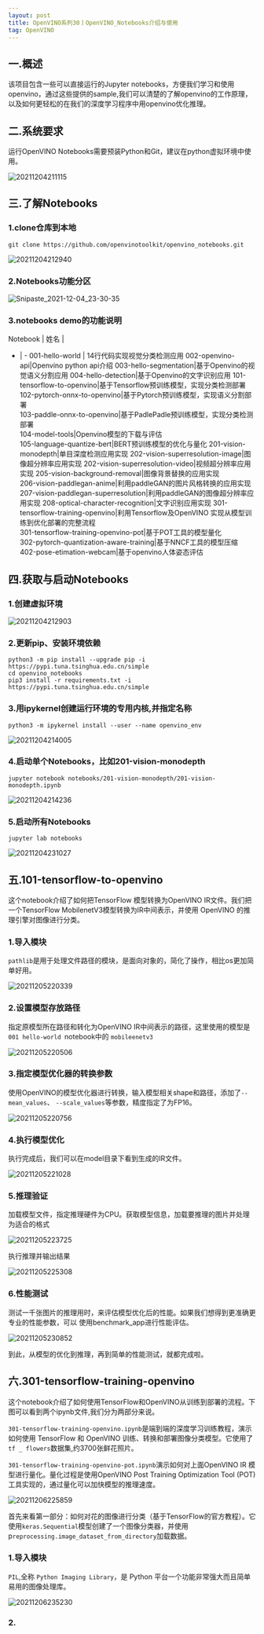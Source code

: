 ```yaml
---
layout: post
title: OpenVINO系列30丨OpenVINO_Notebooks介绍与使用
tag: OpenVINO
---
```


## 一.概述

该项目包含一些可以直接运行的Jupyter notebooks，方便我们学习和使用openvino，通过这些提供的sample,我们可以清楚的了解openvino的工作原理，以及如何更轻松的在我们的深度学习程序中用openvino优化推理。

## 二.系统要求

运行OpenVINO Notebooks需要预装Python和Git，建议在python虚拟环境中使用。

![20211204211115](https://cdn.jsdelivr.net/gh/luckykang/picture_bed/blogs_images/20211204211115.png)

## 三.了解Notebooks

### 1.clone仓库到本地

    git clone https://github.com/openvinotoolkit/openvino_notebooks.git

![20211204212940](https://cdn.jsdelivr.net/gh/luckykang/picture_bed/blogs_images/20211204212940.png)

### 2.Notebooks功能分区

![Snipaste_2021-12-04_23-30-35](https://cdn.jsdelivr.net/gh/luckykang/picture_bed/blogs_images/Snipaste_2021-12-04_23-30-35.png)

### 3.notebooks demo的功能说明

Notebook | 姓名 | 
- | - 
001-hello-world | 14行代码实现视觉分类检测应用 
002-openvino-api|Openvino python api介绍
003-hello-segmentation|基于Openvino的视觉语义分割应用
004-hello-detection|基于Openvino的文字识别应用
101-tensorflow-to-openvino|基于Tensorflow预训练模型，实现分类检测部署	
102-pytorch-onnx-to-openvino|基于Pytorch预训练模型，实现语义分割部署	
103-paddle-onnx-to-openvino|基于PadlePadle预训练模型，实现分类检测部署	
104-model-tools|Openvino模型的下载与评估	
105-language-quantize-bert|BERT预训练模型的优化与量化
201-vision-monodepth|单目深度检测应用实现	
202-vision-superresolution-image|图像超分辨率应用实现
202-vision-superresolution-video|视频超分辨率应用实现	
205-vision-background-removal|图像背景替换的应用实现	
206-vision-paddlegan-anime|利用paddleGAN的图片风格转换的应用实现
207-vision-paddlegan-superresolution|利用paddleGAN的图像超分辨率应用实现	
208-optical-character-recognition|文字识别应用实现
301-tensorflow-training-openvino|利用Tensorflow及OpenVINO 实现从模型训练到优化部署的完整流程	
301-tensorflow-training-openvino-pot|基于POT工具的模型量化	
302-pytorch-quantization-aware-training|基于NNCF工具的模型压缩	
402-pose-etimation-webcam|基于openvino人体姿态评估	

## 四.获取与启动Notebooks

### 1.创建虚拟环境

![20211204212903](https://cdn.jsdelivr.net/gh/luckykang/picture_bed/blogs_images/20211204212903.png)

### 2.更新pip、安装环境依赖

    python3 -m pip install --upgrade pip -i https://pypi.tuna.tsinghua.edu.cn/simple
    cd openvino_notebooks
    pip3 install -r requirements.txt -i https://pypi.tuna.tsinghua.edu.cn/simple

### 3.用ipykernel创建运行环境的专用内核,并指定名称

    python3 -m ipykernel install --user --name openvino_env

![20211204214005](https://cdn.jsdelivr.net/gh/luckykang/picture_bed/blogs_images/20211204214005.png)

### 4.启动单个Notebooks，比如201-vision-monodepth

    jupyter notebook notebooks/201-vision-monodepth/201-vision-monodepth.ipynb

![20211204214236](https://cdn.jsdelivr.net/gh/luckykang/picture_bed/blogs_images/20211204214236.png)

### 5.启动所有Notebooks

    jupyter lab notebooks

![20211204231027](https://cdn.jsdelivr.net/gh/luckykang/picture_bed/blogs_images/20211204231027.png)

## 五.101-tensorflow-to-openvino

这个notebook介绍了如何把TensorFlow 模型转换为OpenVINO IR文件。我们把一个TensorFlow MobilenetV3模型转换为IR中间表示，并使用 OpenVINO 的推理引擎对图像进行分类。

### 1.导入模块

`pathlib`是用于处理文件路径的模块，是面向对象的，简化了操作，相比os更加简单好用。

![20211205220339](https://cdn.jsdelivr.net/gh/luckykang/picture_bed/blogs_images/20211205220339.png)

### 2.设置模型存放路径

指定原模型所在路径和转化为OpenVINO IR中间表示的路径，这里使用的模型是`001 hello-world `notebook中的 `mobileenetv3`

![20211205220506](https://cdn.jsdelivr.net/gh/luckykang/picture_bed/blogs_images/20211205220506.png)

### 3.指定模型优化器的转换参数

使用OpenVINO的模型优化器进行转换，输入模型相关shape和路径，添加了`--mean_values`、
`--scale_values`等参数，精度指定了为FP16。

![20211205220756](https://cdn.jsdelivr.net/gh/luckykang/picture_bed/blogs_images/20211205220756.png)

### 4.执行模型优化

执行完成后，我们可以在model目录下看到生成的IR文件。

![20211205221028](https://cdn.jsdelivr.net/gh/luckykang/picture_bed/blogs_images/20211205221028.png)

### 5.推理验证

加载模型文件，指定推理硬件为CPU。获取模型信息，加载要推理的图片并处理为适合的格式

![20211205223725](https://cdn.jsdelivr.net/gh/luckykang/picture_bed/blogs_images/20211205223725.png)

执行推理并输出结果

![20211205225308](https://cdn.jsdelivr.net/gh/luckykang/picture_bed/blogs_images/20211205225308.png)

### 6.性能测试

测试一千张图片的推理用时，来评估模型优化后的性能。如果我们想得到更准确更专业的性能参数，可以
使用benchmark_app进行性能评估。

![20211205230852](https://cdn.jsdelivr.net/gh/luckykang/picture_bed/blogs_images/20211205230852.png)

到此，从模型的优化到推理，再到简单的性能测试，就都完成啦。

## 六.301-tensorflow-training-openvino

这个notebook介绍了如何使用TensorFlow和OpenVINO从训练到部署的流程。下图可以看到两个ipynb文件,我们分为两部分来说。

`301-tensorflow-training-openvino.ipynb`是端到端的深度学习训练教程，演示如何使用 TensorFlow 和 OpenVINO 训练、转换和部署图像分类模型。它使用了`tf _ flowers`数据集,约3700张鲜花照片。

`301-tensorflow-training-openvino-pot.ipynb`演示如何对上面OpenVINO IR 模型进行量化。量化过程是使用OpenVINO Post Training Optimization Tool (POT)
工具实现的，通过量化可以加快模型的推理速度。

![20211206225859](https://cdn.jsdelivr.net/gh/luckykang/picture_bed/blogs_images/20211206225859.png)

首先来看第一部分：如何对花的图像进行分类（基于TensorFlow的官方教程）。它使用`keras.Sequential`模型创建了一个图像分类器，并使用p`reprocessing.image_dataset_from_directory`加载数据。

### 1.导入模块

`PIL`,全称 `Python Imaging Library`，是 Python 平台一个功能非常强大而且简单易用的图像处理库。

![20211206235230](https://cdn.jsdelivr.net/gh/luckykang/picture_bed/blogs_images/20211206235230.png)

### 2.



